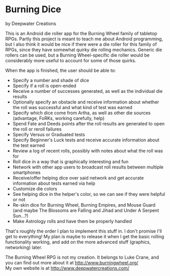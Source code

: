 Burning Dice
============
by Deepwater Creations 

This is an Android die roller app for the Burning Wheel family of tabletop RPGs. Partly this project is meant to teach me about Android programming, but I also think it would be nice if there were a die roller for this family of RPGs, since they have somewhat quirky die rolling mechanics. Generic die rollers can be used, but a Burning Wheel-specific die roller would be considerably more useful to account for some of those quirks.

When the app is finished, the user should be able to: 
<ul>
<li>Specify a number and shade of dice</li>
<li>Specify if a roll is open-ended</li>
<li>Receive a number of successes generated, as well as the individual die results</li>
<li>Optionally specify an obstacle and receive information about whether the roll
was successful and what kind of test was earned</li>
<li>Specify which dice come from Artha, as well as other die sources (advantage, FoRKs, working carefully, help)</li>
<li>Spend Fate and Deeds points after the roll results are generated to open the roll or reroll failures</li>
<li>Specify Versus or Graduated tests</li>
<li>Specify Beginner's Luck tests and receive accurate information about the test earned</li>
<li>Review a log of recent rolls, possibly with notes about what the roll was for</li>
<li>Roll dice in a way that is graphically interesting and fun</li>
<li>Network with other app users to broadcast roll results between multiple smartphones</li>
<li>Receive/offer helping dice over said network and get accurate information about tests earned via help</li>
<li>Customize die colors</li>
<li>See helping dice in the helper's color, so we can see if they were helpful or not</li>
<li>Re-skin dice for Burning Wheel, Burning Empires, and Mouse Guard (and maybe The Blossoms are Falling and Jihad and Under A Serpent Sun...?)</li>
<li>Make Astrology rolls and have them be properly handled</li>
</ul>

That's roughly the order I plan to implement this stuff in. I don't promise I'll get to everything! My plan is maybe to release it when I get the basic rolling functionality working, and add on the more advanced stuff (graphics, networking) later. 

The Burning Wheel RPG is not my creation. It belongs to Luke Crane, and you can find out more about it at http://www.burningwheel.org/<br>
My own website is at http://www.deepwatercreations.com/
